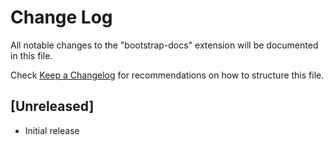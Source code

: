 # Change Log

All notable changes to the "bootstrap-docs" extension will be documented in this file.

Check [Keep a Changelog](http://keepachangelog.com/) for recommendations on how to structure this file.

## [Unreleased]

- Initial release
